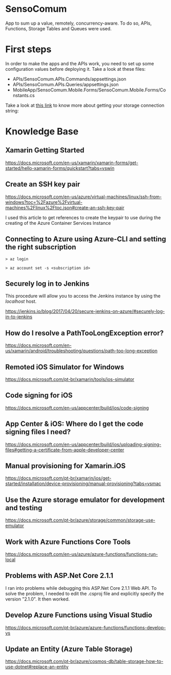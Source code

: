 # SensoComum
App to sum up a value, remotely, concurrency-aware. To do so, APIs, Functions, Storage Tables and Queues were used.

# First steps

In order to make the apps and the APIs work, you need to set up some configuration values before deploying it. Take a look at these files:

- APIs/SensoComum.APIs.Commands/appsettings.json
- APIs/SensoComum.APIs.Queries/appsettings.json
- MobileApp/SensoComum.Mobile.Forms/SensoComum.Mobile.Forms/Constants.cs

Take a look at [this link](https://docs.microsoft.com/pt-br/azure/storage/common/storage-account-manage#access-keys) to know more about getting your storage connection string:

# Knowledge Base

## Xamarin Getting Started

https://docs.microsoft.com/en-us/xamarin/xamarin-forms/get-started/hello-xamarin-forms/quickstart?tabs=vswin

## Create an SSH key pair
https://docs.microsoft.com/en-us/azure/virtual-machines/linux/ssh-from-windows?toc=%2Fazure%2Fvirtual-machines%2Flinux%2Ftoc.json#create-an-ssh-key-pair

I used this article to get references to create the keypair to use during the creating of the Azure Container Services Instance

## Connecting to Azure using Azure-CLI and setting the right subscription

```> az login```

```> az account set -s <subscription id>```

## Securely log in to Jenkins

This procedure will allow you to access the Jenkins instance by using the _localhost_ host.

https://jenkins.io/blog/2017/04/20/secure-jenkins-on-azure/#securely-log-in-to-jenkins

## How do I resolve a PathTooLongException error?

https://docs.microsoft.com/en-us/xamarin/android/troubleshooting/questions/path-too-long-exception

## Remoted iOS Simulator for Windows
https://docs.microsoft.com/pt-br/xamarin/tools/ios-simulator

## Code signing for iOS
https://docs.microsoft.com/en-us/appcenter/build/ios/code-signing

## App Center & iOS: Where do I get the code signing files I need?
https://docs.microsoft.com/en-us/appcenter/build/ios/uploading-signing-files#getting-a-certificate-from-apple-developer-center

## Manual provisioning for Xamarin.iOS
https://docs.microsoft.com/pt-br/xamarin/ios/get-started/installation/device-provisioning/manual-provisioning?tabs=vsmac

## Use the Azure storage emulator for development and testing
https://docs.microsoft.com/pt-br/azure/storage/common/storage-use-emulator

## Work with Azure Functions Core Tools
https://docs.microsoft.com/en-us/azure/azure-functions/functions-run-local

## Problems with ASP.Net Core 2.1.1

I ran into problems while debugging this ASP.Net Core 2.1.1 Web API. To solve the problem, I needed to edit the .csproj file and explicitly specify the version "2.1.0". It then worked.

## Develop Azure Functions using Visual Studio
https://docs.microsoft.com/pt-br/azure/azure-functions/functions-develop-vs

## Update an Entity (Azure Table Storage)
https://docs.microsoft.com/pt-br/azure/cosmos-db/table-storage-how-to-use-dotnet#replace-an-entity